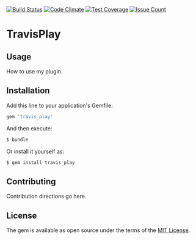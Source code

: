 [![Build Status](https://travis-ci.org/scieslak/travis_play.svg?branch=master)](https://travis-ci.org/scieslak/travis_play) [![Code Climate](https://codeclimate.com/github/scieslak/travis_play/badges/gpa.svg)](https://codeclimate.com/github/scieslak/travis_play) [![Test Coverage](https://codeclimate.com/github/scieslak/travis_play/badges/coverage.svg)](https://codeclimate.com/github/scieslak/travis_play/coverage) [![Issue Count](https://codeclimate.com/github/scieslak/travis_play/badges/issue_count.svg)](https://codeclimate.com/github/scieslak/travis_play)

# TravisPlay

## Usage
How to use my plugin.

## Installation
Add this line to your application's Gemfile:

```ruby
gem 'travis_play'
```

And then execute:
```bash
$ bundle
```

Or install it yourself as:
```bash
$ gem install travis_play
```

## Contributing
Contribution directions go here.

## License
The gem is available as open source under the terms of the [MIT License](http://opensource.org/licenses/MIT).
